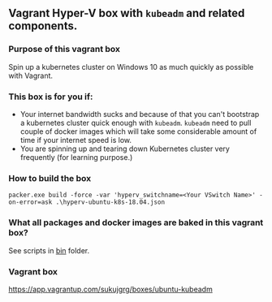 Vagrant Hyper-V box with `kubeadm` and related components.
---

### Purpose of this vagrant box
Spin up a kubernetes cluster on Windows 10 as much quickly as possible with Vagrant. 

### This box is for you if:
- Your internet bandwidth sucks and because of that you can't bootstrap a kubernetes cluster quick enough with `kubeadm`.
`kubeadm` need to pull couple of docker images which will take some considerable amount of time if your internet speed is low.
- You are spinning up and tearing down Kubernetes cluster very frequently (for learning purpose.)

### How to build the box

```
packer.exe build -force -var 'hyperv_switchname=<Your VSwitch Name>' -on-error=ask .\hyperv-ubuntu-k8s-18.04.json
```

### What all packages and docker images are baked in this vagrant box?

See scripts in [bin](bin/) folder.

### Vagrant box

https://app.vagrantup.com/sukujgrg/boxes/ubuntu-kubeadm
